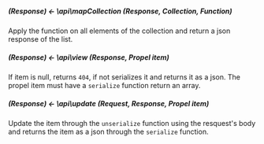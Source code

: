 ##### (Response) <- \api\mapCollection (Response, Collection, Function)
Apply the function on all elements of the collection and return a json response of the list.

##### (Response) <- \api\view (Response, Propel item)
If item is null, returns `404`, if not serializes it and returns it as a json.
The propel item must have a `serialize` function return an array.

##### (Response) <- \api\update (Request, Response, Propel item)
Update the item through the `unserialize` function using the resquest's body and returns the item as a json through the `serialize` function.

